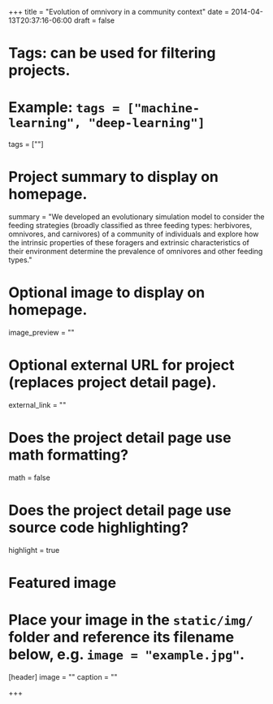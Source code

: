 +++
title = "Evolution of omnivory in a community context"
date = 2014-04-13T20:37:16-06:00
draft = false

# Tags: can be used for filtering projects.
# Example: `tags = ["machine-learning", "deep-learning"]`
tags = [""]

# Project summary to display on homepage.
summary = "We developed an evolutionary simulation model to consider the feeding strategies (broadly classified as three feeding types: herbivores, omnivores, and carnivores) of a community of individuals and explore how the intrinsic properties of these foragers and extrinsic characteristics of their environment determine the prevalence of omnivores and other feeding types."

# Optional image to display on homepage.
image_preview = ""

# Optional external URL for project (replaces project detail page).
external_link = ""

# Does the project detail page use math formatting?
math = false

# Does the project detail page use source code highlighting?
highlight = true

# Featured image
# Place your image in the `static/img/` folder and reference its filename below, e.g. `image = "example.jpg"`.
[header]
image = ""
caption = ""

+++

